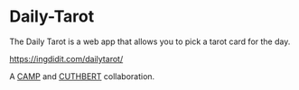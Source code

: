 # Daily-Tarot

The Daily Tarot is a web app that allows you to pick a tarot card for the day. 

https://ingdidit.com/dailytarot/

A [CAMP](http://brianacamp.github.io) and [CUTHBERT](http://www.ingdidit.com) collaboration.